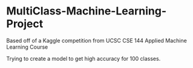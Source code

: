 # MultiClass-Machine-Learning-Project

Based off of a Kaggle competition from UCSC CSE 144 Applied Machine Learning Course

Trying to create a model to get high accuracy for 100 classes. 
